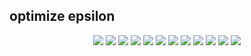 ## optimize epsilon

<center >
<img src="https://github.com/zhonghuawu/design/raw/master/datas/gene/all_result/epsilon/TOX_171.png">
<img src="https://github.com/zhonghuawu/design/raw/master/datas/gene/all_result/epsilon/lymphoma.png">
<img src="https://github.com/zhonghuawu/design/raw/master/datas/gene/all_result/epsilon/SMK_CAN_187.png">
<img src="https://github.com/zhonghuawu/design/raw/master/datas/gene/all_result/epsilon/GLIOMA.png" >
<img src="https://github.com/zhonghuawu/design/raw/master/datas/gene/all_result/epsilon/ALLAML.png">
<img src="https://github.com/zhonghuawu/design/raw/master/datas/gene/all_result/epsilon/GLI_85.png"> 
<img src="https://github.com/zhonghuawu/design/raw/master/datas/gene/all_result/epsilon/lung.png">
<img src="https://github.com/zhonghuawu/design/raw/master/datas/gene/all_result/epsilon/colon.png">
<img src="https://github.com/zhonghuawu/design/raw/master/datas/gene/all_result/epsilon/Prostate_GE.png">
<img src="https://github.com/zhonghuawu/design/raw/master/datas/gene/all_result/epsilon/Lung_Cancer.png">
<img src="https://github.com/zhonghuawu/design/raw/master/datas/gene/all_result/epsilon/SRBCT.png">
<img src="https://github.com/zhonghuawu/design/raw/master/datas/gene/all_result/epsilon/DLBCL.png">
</center>

